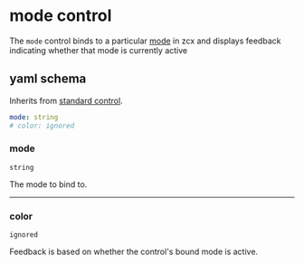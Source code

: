 

# mode control

The `mode` control binds to a particular [mode](/tutorials/getting-started/zcx-concepts/#modes) in zcx and displays feedback indicating whether that mode is currently active

## yaml schema

Inherits from [standard control](/reference/control-reference/z-control/#yaml-schema).

```yaml
mode: string
# color: ignored
```

### mode
`string`

The mode to bind to.

___
### color
`ignored`

Feedback is based on whether the control's bound mode is active.
